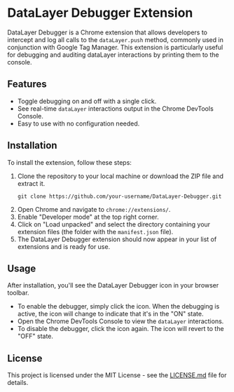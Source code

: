 # DataLayer Debugger Extension

DataLayer Debugger is a Chrome extension that allows developers to intercept and log all calls to the `dataLayer.push` method, commonly used in conjunction with Google Tag Manager. This extension is particularly useful for debugging and auditing dataLayer interactions by printing them to the console.

## Features

- Toggle debugging on and off with a single click.
- See real-time `dataLayer` interactions output in the Chrome DevTools Console.
- Easy to use with no configuration needed.

## Installation

To install the extension, follow these steps:

1. Clone the repository to your local machine or download the ZIP file and extract it.
    ```
    git clone https://github.com/your-username/DataLayer-Debugger.git
    ```
2. Open Chrome and navigate to `chrome://extensions/`.
3. Enable "Developer mode" at the top right corner.
4. Click on "Load unpacked" and select the directory containing your extension files (the folder with the `manifest.json` file).
5. The DataLayer Debugger extension should now appear in your list of extensions and is ready for use.

## Usage

After installation, you'll see the DataLayer Debugger icon in your browser toolbar.

- To enable the debugger, simply click the icon. When the debugging is active, the icon will change to indicate that it's in the "ON" state.
- Open the Chrome DevTools Console to view the `dataLayer` interactions.
- To disable the debugger, click the icon again. The icon will revert to the "OFF" state.


## License

This project is licensed under the MIT License - see the [LICENSE.md](LICENSE.md) file for details.



